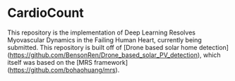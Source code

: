 # CardioCount

This repository is the implementation of Deep Learning Resolves Myovascular Dynamics in the Failing Human Heart, currently being submitted. This repository is built off of [Drone based solar home detection] (https://github.com/BensonRen/Drone_based_solar_PV_detection), which itself was based on the [MRS framework] (https://github.com/bohaohuang/mrs). 